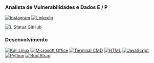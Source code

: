 
### Analista de Vulnerabilidades e Dados E / P 

 
[![Instagram](https://img.shields.io/badge/Instagram-E4405F?style=for-the-badge&logo=instagram&logoColor=white)](https://www.instagram.com/lucashachi_sec/)
[![Linkedin](https://img.shields.io/badge/LinkedIn-0077B5?style=for-the-badge&logo=linkedin&logoColor=white)](https://www.linkedin.com/in/lucas-reis-oliveira-21063b305/) 


![L Status GitHub ](https://github-readme-stats.vercel.app/api?username=LucasHachi&show_icons=true&theme=dracula)

### Desenvolvimento 
[![Kali Linux](https://img.shields.io/badge/Kali_Linux-557C94?style=for-the-badge&logo=kali-linux&logoColor=white)](https://github.com/Lucashachi/Kali-Linux-) 
[![Microsoft Office](https://img.shields.io/badge/Microsoft_Office-D83B01?style=for-the-badge&logo=microsoft-office&logoColor=white)](https://github.com/Lucashachi/Microsoft-Office-) 
[![Terminal CMD](https://img.shields.io/badge/windows%20terminal-4D4D4D?style=for-the-badge&logo=windows%20terminal&logoColor=white)](https://github.com/Lucashachi/Terminal-CMD-)
[![HTML ](https://img.shields.io/badge/HTML-239120?style=for-the-badge&logo=html5&logoColor=white)](https://github.com/Lucashachi/HTML-) 
[![JavaScript ](https://img.shields.io/badge/JavaScript-F7DF1E?style=for-the-badge&logo=javascript&logoColor=black)](https://github.com/Lucashachi/JavaScript)
[![Python](https://img.shields.io/badge/Python-3776AB?style=for-the-badge&logo=python&logoColor=white/)](https://github.com/Lucashachi/Python-) 
[![BootStrap](https://img.shields.io/badge/Bootstrap-563D7C?style=for-the-badge&logo=bootstrap&logoColor=white)](https://github.com/Lucashachi/BootStrap) 


